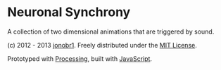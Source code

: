 # Neuronal Synchrony
A collection of two dimensional animations that are triggered by sound.

(c) 2012 - 2013  [jonobr1](http://jonobr1.com/). Freely distributed under the [MIT License](http://opensource.org/licenses/MIT).

Prototyped with [Processing](http://processing.org/), built with [JavaScript](http://jonobr1.github.com/two.js).

